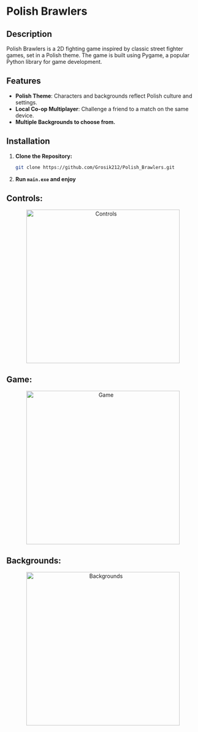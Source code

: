 # Polish Brawlers

## Description
Polish Brawlers is a 2D fighting game inspired by classic street fighter games, set in a Polish theme. The game is built using Pygame, a popular Python library for game development.

## Features
- **Polish Theme**: Characters and backgrounds reflect Polish culture and settings.
- **Local Co-op Multiplayer**: Challenge a friend to a match on the same device.
- **Multiple Backgrounds to choose from.**


## Installation
1. **Clone the Repository:**
   ```bash
   git clone https://github.com/Grosik212/Polish_Brawlers.git
2. **Run `main.exe` and enjoy**

## Controls:
<div align="center">
  <img src="https://github.com/Grosik212/Polish_Brawlers/assets/100710744/0acdfae9-8887-4f7a-a9f8-f00e9ecca747" alt="Controls" width="400" />
</div>

## Game:
<div align="center">
  <img src="https://github.com/Grosik212/Polish_Brawlers/assets/100710744/a7de6939-eed2-4242-b08d-1602e3ebce94" alt="Game" width="400" />
</div>

## Backgrounds:
<div align="center">
  <img src="https://github.com/Grosik212/Polish_Brawlers/assets/100710744/d8eb4141-5f59-415d-90f5-8471a290645f" alt="Backgrounds" width="400" />
</div>

